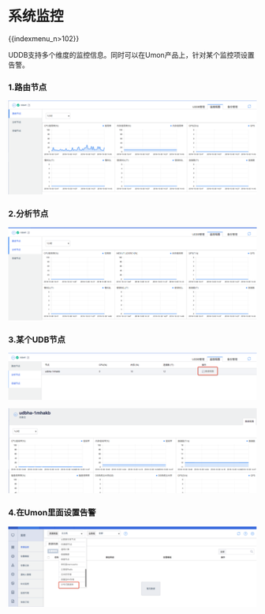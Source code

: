 # 系统监控

{{indexmenu_n>102}}

UDDB支持多个维度的监控信息。同时可以在Umon产品上，针对某个监控项设置告警。

### 1.路由节点 
![image](/images/uddb12.png)

### 2.分析节点 
![image](/images/uddb13.png)

###  3.某个UDB节点
![image](/images/uddb14.png)

![image](/images/uddb15.png)

###  4.在Umon里面设置告警 
![image](/images/uddb16.png)
